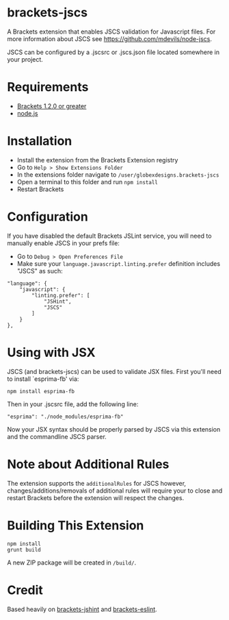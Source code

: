 brackets-jscs
=================

A Brackets extension that enables JSCS validation for Javascript files. For more information about JSCS see <https://github.com/mdevils/node-jscs>.

JSCS can be configured by a .jscsrc or .jscs.json file located somewhere in your project.

Requirements
=====

- [Brackets 1.2.0 or greater](http://brackets.io/)
- [node.js](https://nodejs.org/download/)

Installation
=====

- Install the extension from the Brackets Extension registry
- Go to `Help > Show Extensions Folder`
- In the extensions folder navigate to `/user/globexdesigns.brackets-jscs`
- Open a terminal to this folder and run `npm install`
- Restart Brackets

Configuration
=====

If you have disabled the default Brackets JSLint service, you will need to manually enable JSCS in your prefs file:

- Go to `Debug > Open Preferences File`
- Make sure your `language.javascript.linting.prefer` definition includes "JSCS" as such:

```
"language": {
	"javascript": {
		"linting.prefer": [
			"JSHint",
			"JSCS"
		]
	}
},
```

Using with JSX
=====

JSCS (and brackets-jscs) can be used to validate JSX files. First you'll need to install `esprima-fb' via:

```
npm install esprima-fb
```

Then in your .jscsrc file, add the following line:

```
"esprima": "./node_modules/esprima-fb"
```

Now your JSX syntax should be properly parsed by JSCS via this extension and the commandline JSCS parser.

Note about Additional Rules
=====

The extension supports the `additionalRules` for JSCS however, changes/additions/removals of additional rules will require your to close and restart Brackets before the extension will respect the changes.

Building This Extension
=====

```
npm install
grunt build
```

A new ZIP package will be created in `/build/`.

Credit
=====

Based heavily on [brackets-jshint](https://github.com/cfjedimaster/brackets-jshint/) and [brackets-eslint](https://github.com/zaggino/brackets-eslint).
